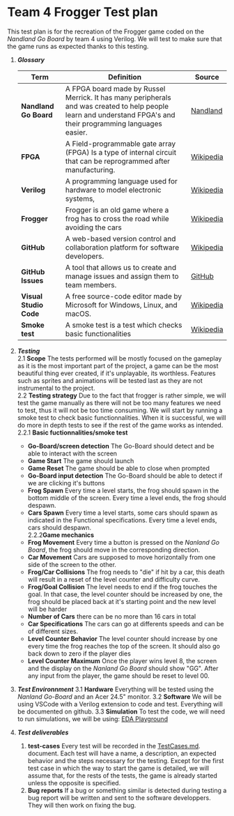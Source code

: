 # Team 4 Frogger Test plan
This test plan is for the recreation of the Frogger game coded on the *Nandland Go Board*  by team 4 using Verilog. 
We will test to make sure that the game runs as expected thanks to this testing.

1. ***Glossary***

    | Term | Definition | Source |
    | ---- | ---------- | ------ |
    | **Nandland Go Board** | A FPGA board made by Russel Merrick. It has many peripherals and was created to help people learn and understand FPGA's and their programming languages easier.| [Nandland](https://nandland.com/the-go-board/) |
    | **FPGA** | A Field-programmable gate array (FPGA) Is a type of internal circuit that can be reprogrammed after manufacturing. | [Wikipedia](https://en.wikipedia.org/wiki/Field-programmable_gate_array) |
    | **Verilog** | A programming language used for hardware to model electronic systems,  | [Wikipedia](https://en.wikipedia.org/wiki/Verilog) |
    | **Frogger** | Frogger is an old game where a frog has to cross the road while avoiding the cars | [Wikipedia](https://en.wikipedia.org/wiki/Frogger) |
    | **GitHub** | A web-based version control and collaboration platform for software developers. | [Wikipedia](https://en.wikipedia.org/wiki/GitHub) |
    | **GitHub Issues** | A tool that allows us to create and manage issues and assign them to team members. | [GitHub](https://docs.github.com/en/issues) |
    | **Visual Studio Code** | A free source-code editor made by Microsoft for Windows, Linux, and macOS. | [Wikipedia](https://en.wikipedia.org/wiki/Visual_Studio_Code) |
    | **Smoke test** | A smoke test is a test which checks basic functionalities | [Wikipedia](https://en.wikipedia.org/wiki/Smoke_testing_(software)) |
2. ***Testing***
\
    2.1 **Scope**
    The tests performed will be mostly focused on the gameplay as it is the most important part of the project, a game can be the most beautiful thing ever created, if it's unplayable, its worthless. Features such as sprites and animations will be tested last as they are not instrumental to the project.
\
    2.2 **Testing strategy**
    Due to the fact that frogger is rather simple, we will test the game manually as there will not be too many features we need to test, thus it will not be too time consuming. We will start by running a smoke test to check basic functionnalities. When it is successful, we will do more in depth tests to see if the rest of the game works as intended.
\
    2.2.1 **Basic fuctionnalities/smoke test**
    - **Go-Board/screen detection** The Go-Board should detect and be able to interact with the screen
    - **Game Start** The game should launch
    - **Game Reset** The game should be able to close when prompted
    - **Go-Board input detection** The Go-Board should be able to detect if we are clicking it's buttons
    - **Frog Spawn** Every time a level starts, the frog should spawn in the bottom middle of the screen. Every time a level ends, the frog should despawn.
    - **Cars Spawn** Every time a level starts, some cars should spawn as indicated in the Functional specifications. Every time a level ends, cars should despawn.
\
    2.2.2**Game mechanics**
    - **Frog Movement** Every time a button is pressed on the *Nanland Go Board*, the frog should move in the corresponding direction.
    - **Car Movement** Cars are supposed to move horizontally from one side of the screen to the other.
    - **Frog/Car Collisions** The frog needs to "die" if hit by a car, this death will result in a reset of the level counter and difficulty curve.
    - **Frog/Goal Collision** The level needs to end if the frog touches the goal. In that case, the level counter should be increased by one, the frog should be placed back at it's starting point and the new level will be harder
    - **Number of Cars** there can be no more than 16 cars in total
    - **Car Specifications** The cars can go at differents speeds and can be of different sizes.
    - **Level Counter Behavior** The level counter should increase by one every time the frog reaches the top of the screen. It should also go back down to zero if the player dies
    - **Level Counter Maximum** Once the player wins level 8, the screen and the display on the *Nanland Go Board* should show "GG". After any input from the player, the game should be reset to level 00.


3. ***Test Environnment***
    3.1 **Hardware**
        Everything will be tested using the *Nanland Go-Board* and an Acer 24.5" monitor. 
    3.2 **Software**
        We will be using VSCode with a Verilog extension to code and test. Everything will be documented on github.
    3.3 **Simulation**
        To test the code, we will need to run simulations, we will be using: [EDA Playground](https://edaplayground.com)


4. ***Test deliverables***

    1. **test-cases**
        Every test will be recorded in the [TestCases.md](TestCases.md). document. Each test will have a name, a description, an expected behavior and the steps necessary for the testing.
        Except for the first test case in which the way to start the game is detailed, we will assume that, for the rests of the tests, the game is already started unless the opposite is specified.
    2. **Bug reports**
        If a bug or something similar is detected during testing a bug report will be written and sent to the software developpers. They will then work on fixing the bug.
